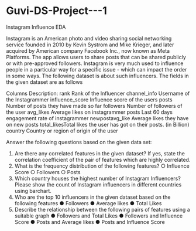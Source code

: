 # Guvi-DS-Project---1
Instagram Influence EDA



Instagram is an American photo and video sharing social networking service founded in 2010 by
Kevin Systrom and Mike Krieger, and later acquired by American company Facebook Inc., now
known as Meta Platforms. The app allows users to share posts that can be shared publicly or
with pre-approved followers.
Instagram is very much used to influence people in a particular way for a specific issue - which
can impact the order in some ways. The following dataset is about such influencers. The fields
in the given dataset are as follows

Columns Description:
   rank Rank of the Influencer
   channel_info Username of the Instagrammer influence_score Influence score of the
   users posts Number of posts they have made so far
   followers Number of followers of the user
   avg_likes Average likes on instagrammer posts
   Last 60 days engagement rate of instagrammer
   newpostavg_like Average likes they have on new posts
   total_likesTotal likes the user has got on their posts. (in Billion)
   country Country or region of origin of the user
   
   
Answer the following questions based on the given data set:
1. Are there any correlated features in the given dataset? If yes, state the correlation
coefficient of the pair of features which are highly correlated.
2. What is the frequency distribution of the following features?
○ Influence Score
○ Followers
○ Posts
3. Which country houses the highest number of Instagram Influencers? Please show the
count of Instagram influencers in different countries using barchart.
4. Who are the top 10 influencers in the given dataset based on the following features
● Followers
● Average likes
● Total Likes
5. Describe the relationship between the following pairs of features using a suitable graph
● Followers and Total Likes
● Followers and Influence Score
● Posts and Average likes
● Posts and Influence Score
